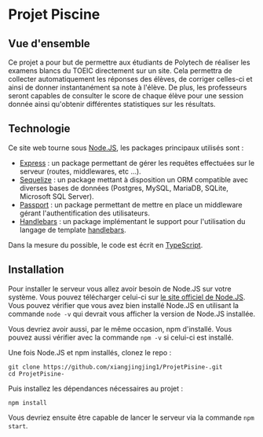 # Projet Piscine

## Vue d'ensemble

Ce projet a pour but de permettre aux étudiants de Polytech de réaliser les examens blancs du TOEIC directement sur un site. Cela permettra de collecter automatiquement les réponses des élèves, de corriger celles-ci et ainsi de donner instantanément sa note à l'élève. De plus, les professeurs seront capables de consulter le score de chaque élève pour une session donnée ainsi qu'obtenir différentes statistiques sur les résultats.

## Technologie

Ce site web tourne sous [Node.JS](https://nodejs.org), les packages principaux utilisés sont :
 * [Express](https://www.npmjs.com/package/express) : un package permettant de gérer les requêtes effectuées sur le serveur (routes, middlewares, etc ...).
 * [Sequelize](https://www.npmjs.com/package/sequelize) : un package mettant à disposition un ORM compatible avec diverses bases de données (Postgres, MySQL, MariaDB, SQLite, Microsoft SQL Server).
 * [Passport](https://www.npmjs.com/package/passport) : un package permettant de mettre en place un middleware gérant l'authentification des utilisateurs.
 * [Handlebars](https://www.npmjs.com/package/express-handlebars) : un package implémentant le support pour l'utilisation du langage de template [handlebars](https://handlebarsjs.com/).

 Dans la mesure du possible, le code est écrit en [TypeScript](https://www.typescriptlang.org/).

 ## Installation

 Pour installer le serveur vous allez avoir besoin de Node.JS sur votre système. Vous pouvez télécharger celui-ci sur [le site officiel de Node.JS](https://nodejs.org/en/). Vous pouvez vérifier que vous avez bien installé Node.JS en utilisant la commande `node -v` qui devrait vous afficher la version de Node.JS installée.

Vous devriez avoir aussi, par le même occasion, npm d'installé. Vous pouvez aussi vérifier avec la commande `npm -v` si celui-ci est installé.

 Une fois Node.JS et npm installés, clonez le repo :

```
git clone https://github.com/xiangjingjing1/ProjetPisine-.git
cd ProjetPisine-
```

Puis installez les dépendances nécessaires au projet :

```
npm install
```

Vous devriez ensuite être capable de lancer le serveur via la commande `npm start`.